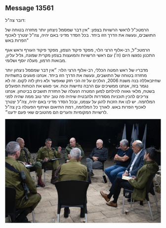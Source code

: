 ## Message 13561

דובר צה"ל:

הרמטכ"ל לראשי הרשויות בצפון: "אין דבר שמסמל ניצחון יותר מחזרה בטוחה של התושבים, ונעשה את הדרך הזו ביחד. בכל הסדר מדיני באם יהיה, צה"ל יצטרך לאכוף הפרות באש" 

הרמטכ״ל, רב-אלוף הרצי הלוי, מפקד פיקוד הצפון, מפקד פיקוד העורף וראש אגף התכנון נפגשו היום (ה') עם ראשי הרשויות והמועצות בצפון מקרית שמונה, גליל עליון, מבואות חרמון, מעלה יוסף ושלומי. 

מדבריו של ראש המטה הכללי, רב-אלוף הרצי הלוי: ״אין דבר שמסמל ניצחון יותר מחזרה בטוחה של התושבים, ונעשה את הדרך הזו ביחד. אנחנו פוגעים בתשתיות שחיזבאללה בנה משנת 2006, הולכים על זה הכי חזק שאפשר ולא ניתן לזה לקום. זה לא נגמר בזה, אנחנו ממשיכים עם הרבה נחישות וכוח. אני פוגש את הכוחות הפועלים בשטח, מלאי גאווה להילחם למען המטרה הנעלה של החזרת תושבים בביטחון. אנחנו צריכים להכין תוכניות מסודרות ולהבטיח שיהיה פה טוב יותר טוב ממה שהיה לפני המלחמה. יש לנו את הזכות להגן על עצמנו, ובכל הסדר מדיני באם יהיה, צה"ל יצטרך לאכוף הפרות באש. לאורך כל המלחמה, רמת התיאום ושיתוף הפעולה בין צה"ל לרשויות המקומיות והערים הם מהטובים שאי פעם ידענו״.

![Photo](13561/13561_photo.jpg)
